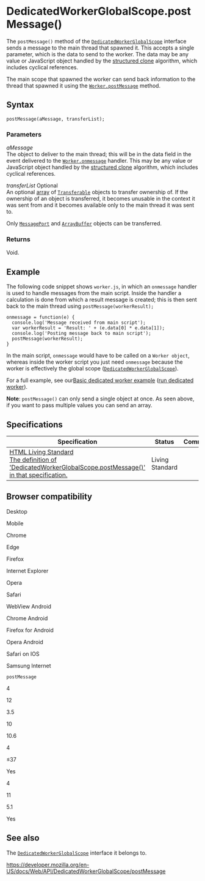 # DedicatedWorkerGlobalScope.postMessage()

The `postMessage()` method of the [`DedicatedWorkerGlobalScope`](../dedicatedworkerglobalscope) interface sends a message to the main thread that spawned it. This accepts a single parameter, which is the data to send to the worker. The data may be any value or JavaScript object handled by the [structured clone](../web_workers_api/structured_clone_algorithm) algorithm, which includes cyclical references.

The main scope that spawned the worker can send back information to the thread that spawned it using the [`Worker.postMessage`](../worker/postmessage) method.

## Syntax

    postMessage(aMessage, transferList);

### Parameters

_aMessage_  
The object to deliver to the main thread; this will be in the data field in the event delivered to the [`Worker.onmessage`](../worker/onmessage) handler. This may be any value or JavaScript object handled by the [structured clone](../web_workers_api/structured_clone_algorithm) algorithm, which includes cyclical references.

_transferList_ <span class="badge inline optional">Optional</span>  
An optional [array](https://developer.mozilla.org/en-US/docs/Web/JavaScript/Reference/Global_Objects/Array) of [`Transferable`](../transferable) objects to transfer ownership of. If the ownership of an object is transferred, it becomes unusable in the context it was sent from and it becomes available only to the main thread it was sent to.

Only [`MessagePort`](../messageport) and [`ArrayBuffer`](https://developer.mozilla.org/en-US/docs/Web/JavaScript/Reference/Global_Objects/ArrayBuffer) objects can be transferred.

### Returns

Void.

## Example

The following code snippet shows `worker.js`, in which an `onmessage` handler is used to handle messages from the main script. Inside the handler a calculation is done from which a result message is created; this is then sent back to the main thread using `postMessage(workerResult);`

    onmessage = function(e) {
      console.log('Message received from main script');
      var workerResult = 'Result: ' + (e.data[0] * e.data[1]);
      console.log('Posting message back to main script');
      postMessage(workerResult);
    }

In the main script, `onmessage` would have to be called on a `Worker object`, whereas inside the worker script you just need `onmessage` because the worker is effectively the global scope ([`DedicatedWorkerGlobalScope`](../dedicatedworkerglobalscope)).

For a full example, see our[Basic dedicated worker example](https://github.com/mdn/simple-web-worker) ([run dedicated worker](https://mdn.github.io/simple-web-worker/)).

**Note**: `postMessage()` can only send a single object at once. As seen above, if you want to pass multiple values you can send an array.

## Specifications

<table><thead><tr class="header"><th>Specification</th><th>Status</th><th>Comment</th></tr></thead><tbody><tr class="odd"><td><a href="https://html.spec.whatwg.org/multipage/#dom-dedicatedworkerglobalscope-postmessage">HTML Living Standard<br />
<span class="small">The definition of 'DedicatedWorkerGlobalScope.postMessage()' in that specification.</span></a></td><td><span class="spec-living">Living Standard</span></td><td></td></tr></tbody></table>

## Browser compatibility

Desktop

Mobile

Chrome

Edge

Firefox

Internet Explorer

Opera

Safari

WebView Android

Chrome Android

Firefox for Android

Opera Android

Safari on IOS

Samsung Internet

`postMessage`

4

12

3.5

10

10.6

4

≤37

Yes

4

11

5.1

Yes

## See also

The [`DedicatedWorkerGlobalScope`](../dedicatedworkerglobalscope) interface it belongs to.

<a href="https://developer.mozilla.org/en-US/docs/Web/API/DedicatedWorkerGlobalScope/postMessage" class="_attribution-link">https://developer.mozilla.org/en-US/docs/Web/API/DedicatedWorkerGlobalScope/postMessage</a>
